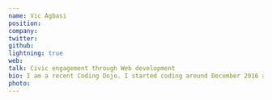 ```yaml
---
name: Vic Agbasi
position:
company:
twitter:
github:
lightning: true
web:
talk: Civic engagement through Web development
bio: I am a recent Coding Dojo. I started coding around December 2016 and decided I wanted to pursue a career in development a few months later.
photo:
---
```

